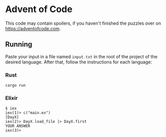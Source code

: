# Advent of Code

This code may contain spoilers, if you haven't finished the puzzles over on https://adventofcode.com.

## Running

Paste your input in a file named `input.txt` in the root of the project of the
desired language. After that, follow the instructions for each language:

### Rust

```
cargo run
```

### Elixir

```
$ iex
iex(1)> c("main.ex")
[DayX]
iex(2)> DayX.load_file |> DayX.first
YOUR ANSWER
iex(3)>
```